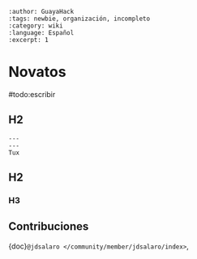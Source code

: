 ```{post} 2023-06-30
:author: GuayaHack
:tags: newbie, organización, incompleto
:category: wiki
:language: Español
:excerpt: 1
```

# Novatos

#todo:escribir

## H2


```{figure} template.md-data/tux.png
---
---
Tux
```



## H2

### H3

## Contribuciones 

{doc}`@jdsalaro </community/member/jdsalaro/index>`,

